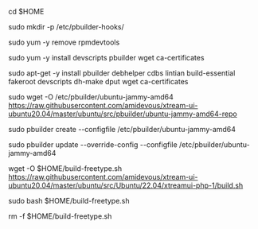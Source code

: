 cd $HOME

sudo mkdir -p /etc/pbuilder-hooks/

sudo yum -y remove rpmdevtools

sudo yum -y install devscripts pbuilder wget ca-certificates

sudo apt-get -y install pbuilder debhelper cdbs lintian build-essential fakeroot devscripts dh-make dput wget ca-certificates

sudo wget -O /etc/pbuilder/ubuntu-jammy-amd64 https://raw.githubusercontent.com/amidevous/xtream-ui-ubuntu20.04/master/ubuntu/src/pbuilder/ubuntu-jammy-amd64-repo

sudo pbuilder create --configfile /etc/pbuilder/ubuntu-jammy-amd64

sudo pbuilder update --override-config --configfile /etc/pbuilder/ubuntu-jammy-amd64

wget -O $HOME/build-freetype.sh https://raw.githubusercontent.com/amidevous/xtream-ui-ubuntu20.04/master/ubuntu/src/Ubuntu/22.04/xtreamui-php-1/build.sh

sudo bash $HOME/build-freetype.sh

rm -f $HOME/build-freetype.sh
